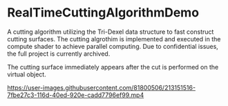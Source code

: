# RealTimeCuttingAlgorithmDemo
A cutting algorithm utilizing the Tri-Dexel data structure to fast construct cutting surfaces. The cutting algrothim is implemented and executed in the compute shader to achieve parallel computing. Due to confidential issues, the full project is currently archived.


The cutting surface immediately appears after the cut is performed on the virtual object.

https://user-images.githubusercontent.com/81800506/213151516-7fbe27c3-116d-40ed-920e-cadd7796ef99.mp4

